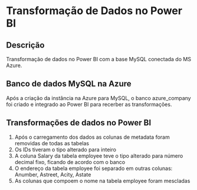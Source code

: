 # Transformação de Dados no Power BI
## Descrição
Transformação de dados no Power BI com a base MySQL conectada do MS Azure.

## Banco de dados MySQL na Azure
Após a criação da instância na Azure para MySQL, o banco azure_company foi criado e integrado ao Power BI para recerber as transformações.

## Transformações de dados no Power BI
1. Após o carregamento dos dados as colunas de metadata foram removidas de todas as tabelas
2. Os IDs tiveram o tipo alterado para inteiro
3. A coluna Salary da tabela employee teve o tipo alterado para número decimal fixo, ficando de acordo com o banco
4. O endereço da tabela employee foi separado em outras colunas: Anumber, Astreet, Acity, Astate
5. As colunas que compoem o nome na tabela employee foram mescladas

